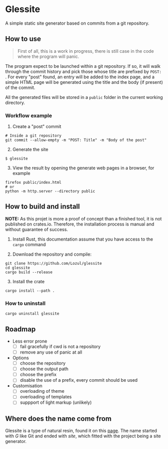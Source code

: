 # Glessite

A simple static site generator based on commits from a git repository.

## How to use

> First of all, this is a work in progress, there is still case in the code
> where the program will panic.

The program expect to be launched within a git repository.
If so, it will walk through the commit history and pick those whose title are
prefixed by `POST: `.
For every "post" found, an entry will be added to the index page, and a simple
HTML page will be generated using the title and the body (if present) of the
commit.

All the generated files will be stored in a `public` folder in the current
working directory.

### Workflow example

1. Create a "post" commit

```
# Inside a git repository
git commit --allow-empty -m "POST: Title" -m "Body of the post"
```

2. Generate the site

```
$ glessite
```

3. View the result by opening the generate web pages in a browser, for example

```
firefox public/index.html
# or
python -m http.server --directory public
```

## How to build and install

**NOTE:** As this projet is more a proof of concept than a finished tool, it is
not published on crates.io.
Therefore, the installation process is manual and without guarantee of success.

1. Install Rust, this documentation assume that you have access to the `cargo`
   command

2. Download the repository and compile:

```
git clone https://github.com/Lozul/glessite
cd glessite
cargo build --release
```

3. Install the crate

```
cargo install --path .
```

### How to uninstall

```
cargo uninstall glessite
```

## Roadmap

- Less error prone
    - [ ] fail gracefully if cwd is not a repository
    - [ ] remove any use of panic at all
- Options
    - [ ] choose the repository
    - [ ] choose the output path
    - [ ] choose the prefix
    - [ ] disable the use of a prefix, every commit should be used
- Customisation
    - [ ] overloading of theme
    - [ ] overloading of templates
    - [ ] suppport of light markup (unlikely)

## Where does the name come from

Glessite is a type of natural resin, found it on this
[page](https://en.wikipedia.org/wiki/List_of_minerals).
The name started with _G_ like Git and ended with _site_, which fitted with the
project being a site generator.
